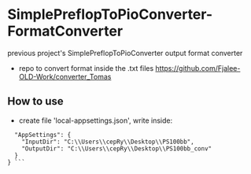# SimplePreflopToPioConverter-FormatConverter
previous project's SimplePreflopToPioConverter output format converter

* repo to convert format inside the .txt files https://github.com/Fjalee-OLD-Work/converter_Tomas

## How to use 
* create file 'local-appsettings.json', write inside:
``` {
  "AppSettings": {
    "InputDir": "C:\\Users\\cepRy\\Desktop\\PS100bb",
    "OutputDir": "C:\\Users\\cepRy\\Desktop\\PS100bb_conv"
  }
} ```

